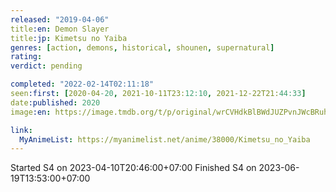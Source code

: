 ```yaml
---
released: "2019-04-06"
title:en: Demon Slayer
title:jp: Kimetsu no Yaiba
genres: [action, demons, historical, shounen, supernatural]
rating:
verdict: pending

completed: "2022-02-14T02:11:18"
seen:first: [2020-04-20, 2021-10-11T23:12:10, 2021-12-22T21:44:33]
date:published: 2020
image:en: https://image.tmdb.org/t/p/original/wrCVHdkBlBWdJUZPvnJWcBRuhSY.jpg

link:
  MyAnimeList: https://myanimelist.net/anime/38000/Kimetsu_no_Yaiba
---
```


Started S4 on 2023-04-10T20:46:00+07:00
Finished S4 on 2023-06-19T13:53:00+07:00
